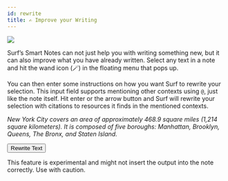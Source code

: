 ```yaml
---
id: rewrite
title: ✍️ Improve your Writing
---
```


<img src="smart-notes-rewrite.png" />

<p></p>

Surf’s Smart Notes can not just help you with writing something new, but it can also improve what you have already written. Select any text in a note and hit the wand icon (🪄) in the floating menu that pops up.

<p></p>

You can then enter some instructions on how you want Surf to rewrite your selection. This input field supports mentioning other contexts using `@`, just like the note itself. Hit enter or the arrow button and Surf will rewrite your selection with citations to resources it finds in the mentioned contexts.

<p></p>

<output data-id="rewrite-content">

<i>New York City covers an area of approximately 468.9 square miles (1,214 square kilometers). It is composed of five boroughs: Manhattan, Brooklyn, Queens, The Bronx, and Staten Island.</i>

</output>

<p></p>

<button data-action="onboarding-rewrite-selection" data-icon="wand">Rewrite Text</button>

<p></p>

This feature is experimental and might not insert the output into the note correctly. Use with caution.
